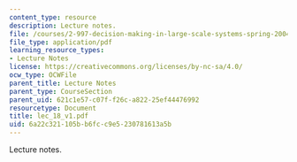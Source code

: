 ```yaml
---
content_type: resource
description: Lecture notes.
file: /courses/2-997-decision-making-in-large-scale-systems-spring-2004/6a22c321105bb6fcc9e5230781613a5b_lec_18_v1.pdf
file_type: application/pdf
learning_resource_types:
- Lecture Notes
license: https://creativecommons.org/licenses/by-nc-sa/4.0/
ocw_type: OCWFile
parent_title: Lecture Notes
parent_type: CourseSection
parent_uid: 621c1e57-c07f-f26c-a822-25ef44476992
resourcetype: Document
title: lec_18_v1.pdf
uid: 6a22c321-105b-b6fc-c9e5-230781613a5b
---
```

Lecture notes.